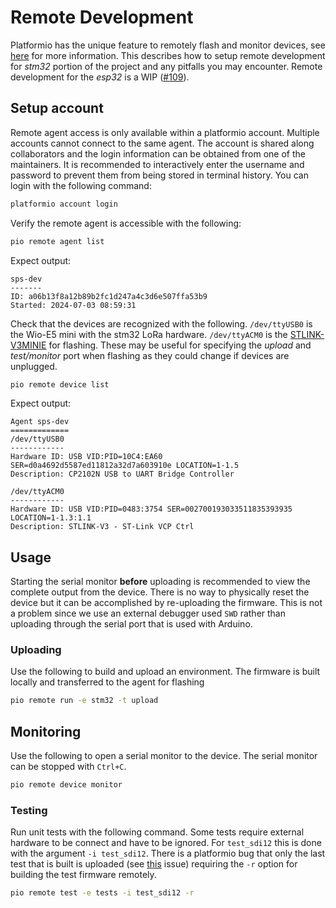 # Remote Development

Platformio has the unique feature to remotely flash and monitor devices, see [here](https://docs.platformio.org/en/latest/plus/pio-remote.html) for more information. This describes how to setup remote development for *stm32* portion of the project and any pitfalls you may encounter. Remote development for the *esp32* is a WIP ([#109](https://github.com/jlab-sensing/soil-power-sensor-firmware/issues/109)).

## Setup account

Remote agent access is only available within a platformio account. Multiple accounts cannot connect to the same agent. The account is shared along collaborators and the login information can be obtained from one of the maintainers. It is recommended to interactively enter the username and password to prevent them from being stored in terminal history. You can login with the following command:

```bash
platformio account login
```

Verify the remote agent is accessible with the following:

```bash
pio remote agent list
```

Expect output:

```
sps-dev
-------
ID: a06b13f8a12b89b2fc1d247a4c3d6e507ffa53b9
Started: 2024-07-03 08:59:31
```

Check that the devices are recognized with the following. `/dev/ttyUSB0` is the Wio-E5 mini with the stm32 LoRa hardware. `/dev/ttyACM0` is the [STLINK-V3MINIE](https://www.st.com/en/development-tools/stlink-v3minie.html) for flashing. These may be useful for specifying the *upload* and *test/monitor* port when flashing as they could change if devices are unplugged.

```bash
pio remote device list
```

Expect output: 

```
Agent sps-dev
=============
/dev/ttyUSB0
------------
Hardware ID: USB VID:PID=10C4:EA60 SER=d0a4692d5587ed11812a32d7a603910e LOCATION=1-1.5
Description: CP2102N USB to UART Bridge Controller

/dev/ttyACM0
------------
Hardware ID: USB VID:PID=0483:3754 SER=002700193033511835393935 LOCATION=1-1.3:1.1
Description: STLINK-V3 - ST-Link VCP Ctrl
```

## Usage

Starting the serial monitor **before** uploading is recommended to view the complete output from the device. There is no way to physically reset the device but it can be accomplished by re-uploading the firmware. This is not a problem since we use an external debugger used `SWD` rather than uploading through the serial port that is used with Arduino.

### Uploading

Use the following to build and upload an environment. The firmware is built locally and transferred to the agent for flashing

```bash
pio remote run -e stm32 -t upload
```

## Monitoring

Use the following to open a serial monitor to the device. The serial monitor can be stopped with `Ctrl+C`.

```bash
pio remote device monitor
```

### Testing

Run unit tests with the following command. Some tests require external hardware to be connect and have to be ignored. For `test_sdi12` this is done with the argument `-i test_sdi12`. There is a platformio bug that only the last test that is built is uploaded (see [this](https://github.com/platformio/platformio-core/issues/3270) issue) requiring the `-r` option for building the test firmware remotely.

```bash
pio remote test -e tests -i test_sdi12 -r 
```